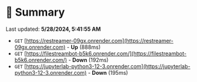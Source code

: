 # 📖 Summary
Last updated: **5/28/2024, 5:41:55 AM**

- `GET` [https://restreamer-09gx.onrender.com](https://restreamer-09gx.onrender.com) - **Up** (888ms)
- `GET` [https://filestreambot-b5k6.onrender.com/](https://filestreambot-b5k6.onrender.com/) - **Down** (192ms)
- `GET` [https://jupyterlab-python3-12-3.onrender.com](https://jupyterlab-python3-12-3.onrender.com) - **Down** (195ms)
